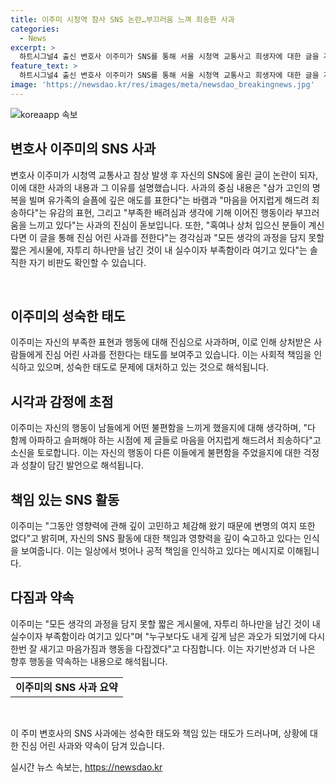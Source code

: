 ```yaml
---
title: 이주미 시청역 참사 SNS 논란…부끄러움 느껴 죄송한 사과
categories:
  - News
excerpt: >
  하트시그널4 출신 변호사 이주미가 SNS를 통해 서울 시청역 교통사고 희생자에 대한 글을 게시한 후 논란이 일어나, 이에 대해 사과했다. 그녀는 적절치 못한 글을 삭제하려 했으나 캡처본이 확산되면서 사과의 글을 올렸고, 부족함과 부끄러움을 토로했다. 또한 상처를 받은 사람들에게 진심 어린 사과를 전하며, 마음가짐과 행동을 다잡겠다는 뜻을 밝혔다. 이에 대한 반응은 분분한 상황이다.
feature_text: >
  하트시그널4 출신 변호사 이주미가 SNS를 통해 서울 시청역 교통사고 희생자에 대한 글을 게시한 후 논란이 일어나, 이에 대해 사과했다. 그녀는 적절치 못한 글을 삭제하려 했으나 캡처본이 확산되면서 사과의 글을 올렸고, 부족함과 부끄러움을 토로했다. 또한 상처를 받은 사람들에게 진심 어린 사과를 전하며, 마음가짐과 행동을 다잡겠다는 뜻을 밝혔다. 이에 대한 반응은 분분한 상황이다.
image: 'https://newsdao.kr/res/images/meta/newsdao_breakingnews.jpg'
---
```


<p><img src="https://newsdao.kr/res/images/meta/newsdao_breakingnews.jpg" alt="koreaapp 속보" /></p>

<h2 data-ke-size="size26">변호사 이주미의 SNS 사과</h2>

<p>변호사 이주미가 시청역 교통사고 참상 발생 후 자신의 SNS에 올린 글이 논란이 되자, 이에 대한 사과의 내용과 그 이유를 설명했습니다. 사과의 중심 내용은 "삼가 고인의 명복을 빌며 유가족의 슬픔에 깊은 애도를 표한다"는 바램과 "마음을 어지럽게 해드려 죄송하다"는 유감의 표현, 그리고 "부족한 배려심과 생각에 기해 이어진 행동이라 부끄러움을 느끼고 있다"는 사과의 진심이 돋보입니다. 또한, "혹여나 상처 입으신 분들이 계신다면 이 글을 통해 진심 어린 사과를 전한다"는 경각심과 "모든 생각의 과정을 담지 못할 짧은 게시물에, 자투리 하나만을 남긴 것이 내 실수이자 부족함이라 여기고 있다"는 솔직한 자기 비판도 확인할 수 있습니다.</p>

<p data-ke-size="size16">&nbsp;</p>

<h2 data-ke-size="size24">이주미의 성숙한 태도</h2>

<p>이주미는 자신의 부족한 표현과 행동에 대해 진심으로 사과하며, 이로 인해 상처받은 사람들에게 진심 어린 사과를 전한다는 태도를 보여주고 있습니다. 이는 사회적 책임을 인식하고 있으며, 성숙한 태도로 문제에 대처하고 있는 것으로 해석됩니다. </p>

<h2 data-ke-size="size24">시각과 감정에 초점</h2>

<p>이주미는 자신의 행동이 남들에게 어떤 불편함을 느끼게 했을지에 대해 생각하며, "다 함께 아파하고 슬퍼해야 하는 시점에 제 글들로 마음을 어지럽게 해드려서 죄송하다"고 소신을 토로합니다. 이는 자신의 행동이 다른 이들에게 불편함을 주었을지에 대한 걱정과 성찰이 담긴 발언으로 해석됩니다. </p>

<h2 data-ke-size="size24">책임 있는 SNS 활동</h2>

<p>이주미는 "그동안 영향력에 관해 깊이 고민하고 체감해 왔기 때문에 변명의 여지 또한 없다"고 밝히며, 자신의 SNS 활동에 대한 책임과 영향력을 깊이 숙고하고 있다는 인식을 보여줍니다. 이는 일상에서 벗어나 공적 책임을 인식하고 있다는 메시지로 이해됩니다. </p>

<h2 data-ke-size="size24">다짐과 약속</h2>

<p>이주미는 "모든 생각의 과정을 담지 못할 짧은 게시물에, 자투리 하나만을 남긴 것이 내 실수이자 부족함이라 여기고 있다"며 "누구보다도 내게 깊게 남은 과오가 되었기에 다시 한번 잘 새기고 마음가짐과 행동을 다잡겠다"고 다짐합니다. 이는 자기반성과 더 나은 향후 행동을 약속하는 내용으로 해석됩니다. </p>

<table>
    <tr>
        <td style="text-align: center; height: 17px;"><b>이주미의 SNS 사과 요약</b></td>
    </tr>
</table>

<p data-ke-size="size16">&nbsp;</p>

<p>이 주미 변호사의 SNS 사과에는 성숙한 태도와 책임 있는 태도가 드러나며, 상황에 대한 진심 어린 사과와 약속이 담겨 있습니다.</p>
실시간 뉴스 속보는, <a href="https://newsdao.kr" rel="dofollow">https://newsdao.kr</a>



